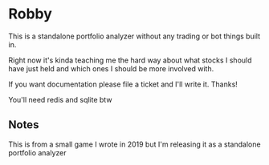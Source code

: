 # Robby

This is a standalone portfolio analyzer without any trading or bot things built in.

Right now it's kinda teaching me the hard way about what stocks I should have just held and which ones I should be more involved with.

If you want documentation please file a ticket and I'll write it. Thanks!

You'll need redis and sqlite btw

## Notes 

This is from a small game I wrote in 2019 but I'm releasing it as a standalone portfolio analyzer

